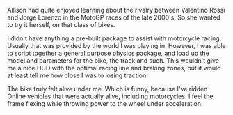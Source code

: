 
Allison had quite enjoyed learning about the rivalry between Valentino
Rossi and Jorge Lorenzo in the MotoGP races of the late 2000's.  So
she wanted to try it herself, on that class of bikes.


I didn't have anything a pre-built package to assist with motorcycle
racing.  Usually that was provided by the world I was playing in.
However, I was able to script together a general purpose physics
package, and load up the model and parameters for the bike, the track
and such.  This wouldn't give me a nice HUD with the optimal racing
line and braking zones, but it would at least tell me how close I was
to losing traction.



The bike truly felt alive under me.  Which is funny, because I've
ridden Online vehicles that were actually alive, including motorcycles. 
I feel the frame flexing while throwing power to the wheel under
acceleration. 
